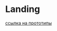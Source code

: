 # Landing
[ссылка на прототипы](https://www.figma.com/file/68FxefPFNJfEZsF0pI0FwS/Coursely-%2B-(Copy)?type=design&node-id=0%3A1&mode=design&t=DqgnAigTcCPcxkUI-1)